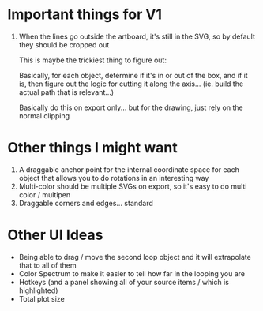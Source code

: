 
# Important things for V1

1. When the lines go outside the artboard, it's still in the SVG, so by default
   they should be cropped out
   
   This is maybe the trickiest thing to figure out:
   
   Basically, for each object, determine if it's in or out of the box, and if it
   is, then figure out the logic for cutting it along the axis... (ie. build the
   actual path that is relevant...)
   
   Basically do this on export only... but for the drawing, just rely on the
   normal clipping

# Other things I might want

1. A draggable anchor point for the internal coordinate space for each object
   that allows you to do rotations in an interesting way
2. Multi-color should be multiple SVGs on export, so it's easy to do multi color
   / multipen
3. Draggable corners and edges... standard


# Other UI Ideas
  - Being able to drag / move the second loop object and it will extrapolate
    that to all of them
  - Color Spectrum to make it easier to tell how far in the looping you are
  - Hotkeys (and a panel showing all of your source items / which is highlighted)
  - Total plot size

